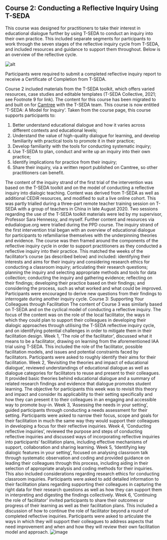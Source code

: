 ## Course 2: Conducting a Reflective Inquiry Using T-SEDA

This course was designed for practitioners to take their interest in educational dialogue further by using T-SEDA to conduct an inquiry into their own practice. This included separate segments for participants to work through the seven stages of the reflective inquiry cycle from T-SEDA, and included resources and guidance to support them throughout. Below is an overview of the reflective cycle.
 
![alt](https://mbrugha.github.io/dissertation/img/reflectivecycle.png)

Participants were required to submit a completed reflective inquiry report to receive a Certificate of Completion from T-SEDA.

Course 2 included materials from the T-SEDA toolkit, which offers varied resources, case studies and editable templates (T-SEDA Collective, 2021; see Footnote 9 for link). The content for this course has been migrated to and built on for [Camtree](https://camtree.org/) with the T-SEDA team. This course is now entitled ‘T-SEDA: A Model for Inquiry’. Taken from the course page, this course supports participants to:

1. Better understand educational dialogue and how it varies across different contexts and educational levels;
2. Understand the value of high-quality dialogue for learning, and develop familiarity with practical tools to promote it in their practice;
3. Develop familiarity with the tools for conducting systematic inquiry;
4. Use T-SEDA to plan, conduct and write up an inquiry into their own practice;
5. Identify implications for practice from their inquiry;
6. Share their inquiry, via a written report published on Camtree, so other practitioners can benefit.


The content of the inquiry strand of the first trial of the intervention was based on the T-SEDA toolkit and on the model of conducting a reflective inquiry into dialogic teaching. Content was derived from T-SEDA as well as additional CEDiR resources, and modified to suit a live online cohort. This was partly trialled during a three-part remote teacher training session on T-SEDA with a group of teachers in China in late August 2020. Two sessions regarding the use of the T-SEDA toolkit materials were led by my supervisor, Professor Sara Hennessy, and myself. Further content and resources via edudialogue.org were trialled during the PPD course.
The inquiry strand of the first intervention trial began with an overview of educational dialogue for participants to refamiliarise themselves with the underpinning theories and evidence. The course was then framed around the components of the reflective inquiry cycle in order to support practitioners as they conducted a reflective inquiry into their practice. This matched the weeks of the facilitator’s course (as described below) and included: identifying their interests and aims for their inquiry and considering research ethics for conducting a classroom inquiry; articulating their research questions; planning the inquiry and selecting appropriate methods and tools for data collection; conducting the inquiry and gathering evidence; reflecting on their findings; developing their practice based on their findings; and considering the process, such as what worked and what could be improved. Participants were encouraged to derive new questions from their findings to interrogate during another inquiry cycle.
Course 3: Supporting Your Colleagues through Facilitation
The content of Course 3 was similarly based on T-SEDA and on the cyclical model of conducting a reflective inquiry. The focus of the content was on the role of the local facilitator, the ways in which they could plan to support their colleagues in developing their dialogic approaches through utilising the T-SEDA reflective inquiry cycle, and on identifying potential challenges in order to mitigate them in their facilitation design.
Week 1, ‘The role of the facilitator’, discussed what it means to be a facilitator, drawing on learning from the aforementioned IAA trial using T-SEDA. This included the role of the facilitator, possible facilitation models, and issues and potential constraints faced by facilitators. Participants were asked to roughly identify their aims for their facilitation.
Week 2, ‘Revisiting the theories and impact of educational dialogue’, reviewed understandings of educational dialogue as well as dialogue categories for facilitators to reuse and present to their colleagues. It provided basic theories behind educational dialogue and a summary of related research findings and evidence that dialogue promotes student learning. The objective for participants this week was to revisit this theory and impact and consider its applicability to their setting specifically and how they can present it to their colleagues in an engaging and accessible way to promote buy-in.
Week 3, ‘Assessing the needs in your setting’, guided participants through conducting a needs assessment for their setting. Participants were asked to narrow their focus, scope and goals for their facilitation in much the same way they would support their colleagues in developing a focus for their reflective inquiries.
Week 4, ‘Conducting reflective inquiries’, reviewed the purpose and steps of conducting reflective inquiries and discussed ways of incorporating reflective inquiries into participants’ facilitation plans, including effective mechanisms of support, collaboration and sharing learning.
Week 5, ‘Identifying key dialogic features in your setting’, focused on analysing classroom talk through systematic observation and coding and provided guidance on leading their colleagues through this process, including aiding in their selection of appropriate analysis and coding methods for their inquiries. This also included considerations regarding research ethics for conducting classroom inquiries. Participants were asked to add detailed information to their facilitation plans regarding supporting their colleagues in capturing the right data for their research questions as well as how they can support them in interpreting and digesting the findings collectively.
Week 6, ‘Continuing the role of facilitator’ invited participants to share their outcomes or progress of their learning as well as their facilitation plans. This included a discussion of how to continue the role of facilitator beyond a round of completed reflective inquiries. Participants were asked to articulate the ways in which they will support their colleagues to address aspects that need improvement and when and how they will review their own facilitation model and approach.
![image](https://github.com/user-attachments/assets/96544170-eed6-4532-93c4-c114261bd591)

